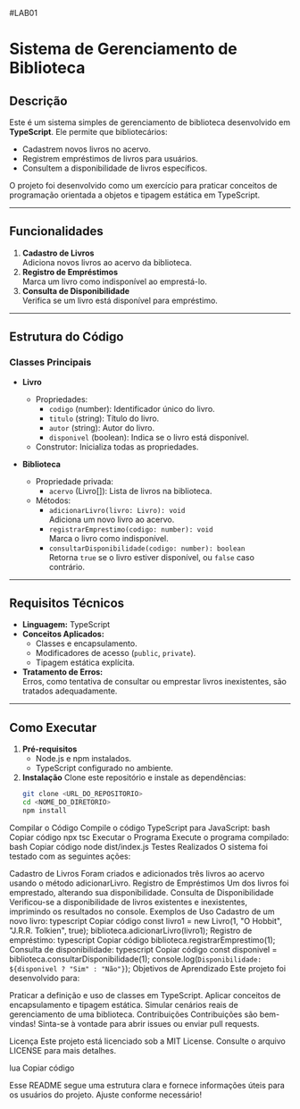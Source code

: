#LAB01
# Sistema de Gerenciamento de Biblioteca

## Descrição
Este é um sistema simples de gerenciamento de biblioteca desenvolvido em **TypeScript**. Ele permite que bibliotecários:
- Cadastrem novos livros no acervo.
- Registrem empréstimos de livros para usuários.
- Consultem a disponibilidade de livros específicos.

O projeto foi desenvolvido como um exercício para praticar conceitos de programação orientada a objetos e tipagem estática em TypeScript.

---

## Funcionalidades
1. **Cadastro de Livros**  
   Adiciona novos livros ao acervo da biblioteca.
2. **Registro de Empréstimos**  
   Marca um livro como indisponível ao emprestá-lo.
3. **Consulta de Disponibilidade**  
   Verifica se um livro está disponível para empréstimo.

---

## Estrutura do Código
### Classes Principais
- **Livro**
  - Propriedades:
    - `codigo` (number): Identificador único do livro.
    - `titulo` (string): Título do livro.
    - `autor` (string): Autor do livro.
    - `disponivel` (boolean): Indica se o livro está disponível.
  - Construtor: Inicializa todas as propriedades.

- **Biblioteca**
  - Propriedade privada:
    - `acervo` (Livro[]): Lista de livros na biblioteca.
  - Métodos:
    - `adicionarLivro(livro: Livro): void`  
      Adiciona um novo livro ao acervo.
    - `registrarEmprestimo(codigo: number): void`  
      Marca o livro como indisponível.
    - `consultarDisponibilidade(codigo: number): boolean`  
      Retorna `true` se o livro estiver disponível, ou `false` caso contrário.

---

## Requisitos Técnicos
- **Linguagem:** TypeScript
- **Conceitos Aplicados:**
  - Classes e encapsulamento.
  - Modificadores de acesso (`public`, `private`).
  - Tipagem estática explícita.
- **Tratamento de Erros:**  
  Erros, como tentativa de consultar ou emprestar livros inexistentes, são tratados adequadamente.

---

## Como Executar
1. **Pré-requisitos**  
   - Node.js e npm instalados.
   - TypeScript configurado no ambiente.
2. **Instalação**
   Clone este repositório e instale as dependências:
   ```bash
   git clone <URL_DO_REPOSITORIO>
   cd <NOME_DO_DIRETORIO>
   npm install
Compilar o Código Compile o código TypeScript para JavaScript:
bash
Copiar código
npx tsc
Executar o Programa Execute o programa compilado:
bash
Copiar código
node dist/index.js
Testes Realizados
O sistema foi testado com as seguintes ações:

Cadastro de Livros
Foram criados e adicionados três livros ao acervo usando o método adicionarLivro.
Registro de Empréstimos
Um dos livros foi emprestado, alterando sua disponibilidade.
Consulta de Disponibilidade
Verificou-se a disponibilidade de livros existentes e inexistentes, imprimindo os resultados no console.
Exemplos de Uso
Cadastro de um novo livro:
typescript
Copiar código
const livro1 = new Livro(1, "O Hobbit", "J.R.R. Tolkien", true);
biblioteca.adicionarLivro(livro1);
Registro de empréstimo:
typescript
Copiar código
biblioteca.registrarEmprestimo(1);
Consulta de disponibilidade:
typescript
Copiar código
const disponivel = biblioteca.consultarDisponibilidade(1);
console.log(`Disponibilidade: ${disponivel ? "Sim" : "Não"}`);
Objetivos de Aprendizado
Este projeto foi desenvolvido para:

Praticar a definição e uso de classes em TypeScript.
Aplicar conceitos de encapsulamento e tipagem estática.
Simular cenários reais de gerenciamento de uma biblioteca.
Contribuições
Contribuições são bem-vindas! Sinta-se à vontade para abrir issues ou enviar pull requests.

Licença
Este projeto está licenciado sob a MIT License. Consulte o arquivo LICENSE para mais detalhes.

lua
Copiar código

Esse README segue uma estrutura clara e fornece informações úteis para os usuários do projeto. Ajuste conforme necessário!
